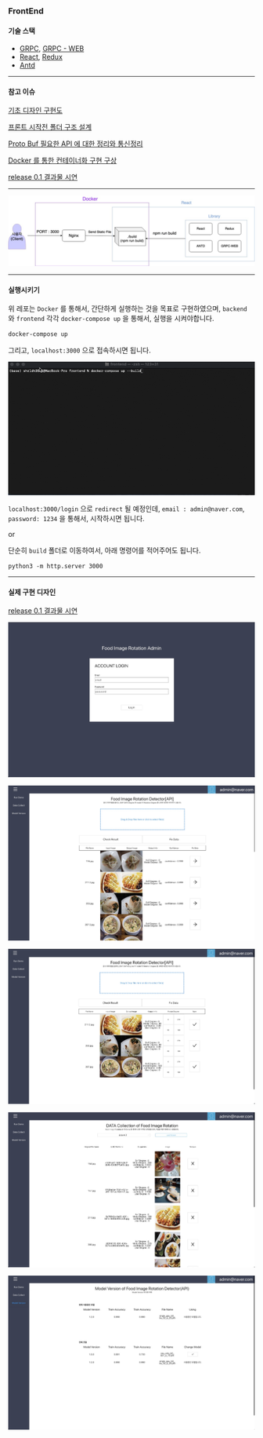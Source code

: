 ### FrontEnd 



#### 기술 스택

- [GRPC](https://github.com/grpc/grpc), [GRPC - WEB](https://github.com/grpc/grpc-web)
- [React](https://ko.reactjs.org/), [Redux](https://ko.redux.js.org/introduction/getting-started/)
- [Antd](https://ant.design/)

----------------



#### 참고 이슈

[기초 디자인 구현도](https://github.com/heojae/FoodImageRotationAdmin/issues/1)

[프론트 시작전 폴더 구조 설계](https://github.com/heojae/FoodImageRotationAdmin/issues/32)

[Proto Buf 필요한 API 에 대한 정리와 통신정리](https://github.com/heojae/FoodImageRotationAdmin/issues/13)

[Docker 를 통한 컨테이너화 구현 구상](https://github.com/heojae/FoodImageRotationAdmin/issues/44)

[release 0.1 결과물 시연](https://github.com/heojae/FoodImageRotationAdmin/issues/43)



------



![frontend_flow](./readme_static/frontend_flow.jpeg)



----------------

#### 실행시키기

위 레포는 `Docker` 를 통해서, 간단하게 실행하는 것을 목표로 구현하였으며, `backend` 와 `frontend` 각각 `docker-compose up` 을 통해서, 실행을 시켜야합니다. 

```sh
docker-compose up
```

그리고, `localhost:3000` 으로 접속하시면 됩니다. 

![docker_frontend](./readme_static/docker_frontend.gif)



`localhost:3000/login` 으로 `redirect` 될 예정인데, `email : admin@naver.com`, `password: 1234` 을 통해서, 시작하시면 됩니다. 

or 

단순히 `build` 폴더로 이동하여서, 아래 명령어를 적어주어도 됩니다. 

```
python3 -m http.server 3000
```





-----------------

#### 실제 구현 디자인

[release 0.1 결과물 시연](https://github.com/heojae/FoodImageRotationAdmin/issues/43)

![login](./readme_static/login.jpg)



![check_result](./readme_static/check_result.jpg)

![fix_data](./readme_static/fix_data.jpg)



![data_collect](./readme_static/data_collect.jpg)

![model_version](./readme_static/model_version.jpg)

